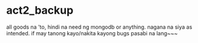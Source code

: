 # act2_backup

all goods na 'to, hindi na need ng mongodb or anything. nagana na siya as intended. if may tanong kayo/nakita kayong bugs pasabi na lang~~~
